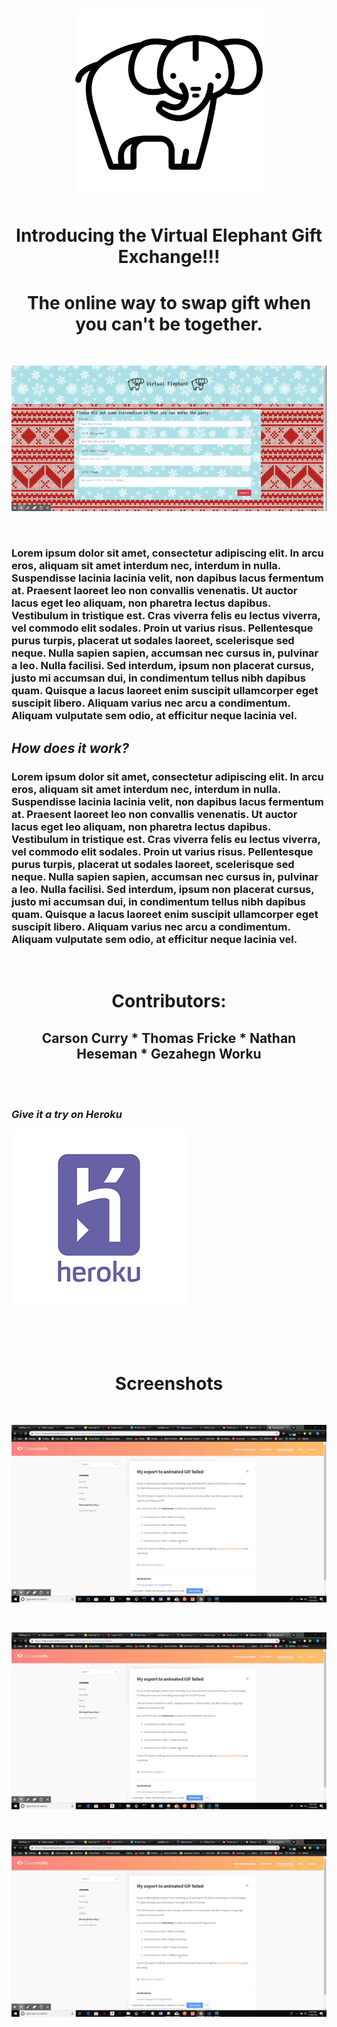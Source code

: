 <h1><p align="center"><img alt="headerGif" src="assets/img/elephant.png" height= "300" width= "300"></p></h1>


<h1 align="center">Introducing the Virtual Elephant Gift Exchange!!!</h1>
<h1 align="center">The online way to swap gift when you can't be together.</h1><br>
<p align="center"><img alt="homeImg" src="assets/img/homePage.gif"></p><br>
<h3>Lorem ipsum dolor sit amet, consectetur adipiscing elit. In arcu eros, aliquam sit amet interdum nec, interdum in nulla. Suspendisse lacinia lacinia velit, non dapibus lacus fermentum at. Praesent laoreet leo non convallis venenatis. Ut auctor lacus eget leo aliquam, non pharetra lectus dapibus. Vestibulum in tristique est. Cras viverra felis eu lectus viverra, vel commodo elit sodales. Proin ut varius risus. Pellentesque purus turpis, placerat ut sodales laoreet, scelerisque sed neque. Nulla sapien sapien, accumsan nec cursus in, pulvinar a leo. Nulla facilisi. Sed interdum, ipsum non placerat cursus, justo mi accumsan dui, in condimentum tellus nibh dapibus quam. Quisque a lacus laoreet enim suscipit ullamcorper eget suscipit libero. Aliquam varius nec arcu a condimentum. Aliquam vulputate sem odio, at efficitur neque lacinia vel.</h3>

## *How does it work?*

<h3>Lorem ipsum dolor sit amet, consectetur adipiscing elit. In arcu eros, aliquam sit amet interdum nec, interdum in nulla. Suspendisse lacinia lacinia velit, non dapibus lacus fermentum at. Praesent laoreet leo non convallis venenatis. Ut auctor lacus eget leo aliquam, non pharetra lectus dapibus. Vestibulum in tristique est. Cras viverra felis eu lectus viverra, vel commodo elit sodales. Proin ut varius risus. Pellentesque purus turpis, placerat ut sodales laoreet, scelerisque sed neque. Nulla sapien sapien, accumsan nec cursus in, pulvinar a leo. Nulla facilisi. Sed interdum, ipsum non placerat cursus, justo mi accumsan dui, in condimentum tellus nibh dapibus quam. Quisque a lacus laoreet enim suscipit ullamcorper eget suscipit libero. Aliquam varius nec arcu a condimentum. Aliquam vulputate sem odio, at efficitur neque lacinia vel.</h3><br>

<h1 align="center"> Contributors: </h1>

<h2 align="center">Carson Curry * Thomas Fricke * Nathan Heseman * Gezahegn Worku</h2><br>
<br>

### *Give it a try on Heroku* 

[![Try on Heroku](assets/img/Heroku1.png)](https://fathomless-eyrie-21415.herokuapp.com/)


<br><br><br>
<h1 align="center"> Screenshots </h1>
<br>
<p align="center"><img alt="screenshot1" src="assets/img/test.gif"></p><br>

<p align="center"><img alt="screenshot2" src="assets/img/test.gif" width="724"></p><br>

<p align="center"><img alt="screenshot3" src="assets/img/test.gif" width="649"></p>




